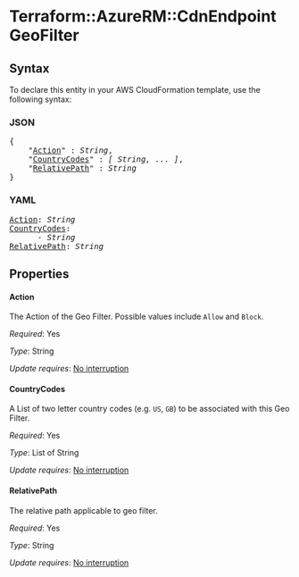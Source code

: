# Terraform::AzureRM::CdnEndpoint GeoFilter

## Syntax

To declare this entity in your AWS CloudFormation template, use the following syntax:

### JSON

<pre>
{
    "<a href="#action" title="Action">Action</a>" : <i>String</i>,
    "<a href="#countrycodes" title="CountryCodes">CountryCodes</a>" : <i>[ String, ... ]</i>,
    "<a href="#relativepath" title="RelativePath">RelativePath</a>" : <i>String</i>
}
</pre>

### YAML

<pre>
<a href="#action" title="Action">Action</a>: <i>String</i>
<a href="#countrycodes" title="CountryCodes">CountryCodes</a>: <i>
      - String</i>
<a href="#relativepath" title="RelativePath">RelativePath</a>: <i>String</i>
</pre>

## Properties

#### Action

The Action of the Geo Filter. Possible values include `Allow` and `Block`.

_Required_: Yes

_Type_: String

_Update requires_: [No interruption](https://docs.aws.amazon.com/AWSCloudFormation/latest/UserGuide/using-cfn-updating-stacks-update-behaviors.html#update-no-interrupt)

#### CountryCodes

A List of two letter country codes (e.g. `US`, `GB`) to be associated with this Geo Filter.

_Required_: Yes

_Type_: List of String

_Update requires_: [No interruption](https://docs.aws.amazon.com/AWSCloudFormation/latest/UserGuide/using-cfn-updating-stacks-update-behaviors.html#update-no-interrupt)

#### RelativePath

The relative path applicable to geo filter.

_Required_: Yes

_Type_: String

_Update requires_: [No interruption](https://docs.aws.amazon.com/AWSCloudFormation/latest/UserGuide/using-cfn-updating-stacks-update-behaviors.html#update-no-interrupt)

